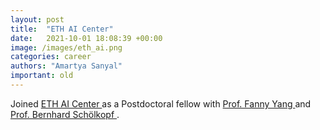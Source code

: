 ```yaml
---
layout: post
title:  "ETH AI Center"
date:   2021-10-01 18:08:39 +00:00
image: /images/eth_ai.png
categories: career
authors: "Amartya Sanyal"
important: old
---
```

Joined <a href="https://ai.ethz.ch/"> ETH AI Center </a>  as a Postdoctoral fellow with <a href="http://fanny-yang.de/"> Prof. Fanny Yang </a> and <a href="https://www.is.mpg.de/~bs"> Prof. Bernhard Schölkopf </a>.